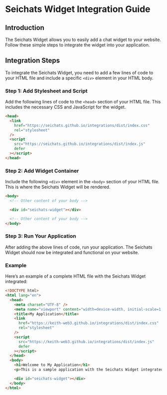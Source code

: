# Seichats Widget Integration Guide

## Introduction

The Seichats Widget allows you to easily add a chat widget to your website. Follow these simple steps to integrate the widget into your application.

## Integration Steps

To integrate the Seichats Widget, you need to add a few lines of code to your HTML file and include a specific `<div>` element in your HTML body.

### Step 1: Add Stylesheet and Script

Add the following lines of code to the `<head>` section of your HTML file. This includes the necessary CSS and JavaScript for the widget.

```html
<head>
  <link
    href="https://seichats.github.io/integrations/dist/index.css"
    rel="stylesheet"
  />
  <script
    src="https://seichats.github.io/integrations/dist/index.js"
    defer
  ></script>
</head>
```

### Step 2: Add Widget Container

Include the following `<div>` element in the `<body>` section of your HTML file. This is where the Seichats Widget will be rendered.

```html
<body>
  <!-- Other content of your body -->

  <div id="seichats-widget"></div>

  <!-- Other content of your body -->
</body>
```

### Step 3: Run Your Application

After adding the above lines of code, run your application. The Seichats Widget should now be integrated and functional on your website.

### Example

Here’s an example of a complete HTML file with the Seichats Widget integrated:

```html
<!DOCTYPE html>
<html lang="en">
  <head>
    <meta charset="UTF-8" />
    <meta name="viewport" content="width=device-width, initial-scale=1.0" />
    <title>My Application</title>
    <link
      href="https://keith-web3.github.io/integrations/dist/index.css"
      rel="stylesheet"
    />
    <script
      src="https://keith-web3.github.io/integrations/dist/index.js"
      defer
    ></script>
  </head>
  <body>
    <h1>Welcome to My Application</h1>
    <p>This is a sample application with the Seichats Widget integrated.</p>

    <div id="seichats-widget"></div>
  </body>
</html>
```
